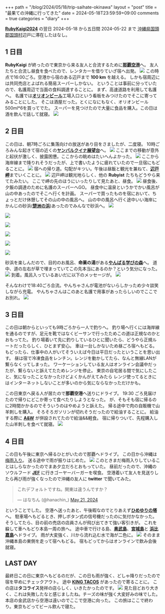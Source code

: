 +++
path = "/blog/2024/05/18/trip-saihate-okinawa"
layout = "post"
title = "最果ての沖縄に行ってきた"
date = 2024-05-18T23:59:59+09:00
comments = true
categories = "diary"
+++

[**RubyKaigi2024**](https://rubykaigi.org/2024) の翌日 2024-05-18 から五日間 2024-05-22 まで
[沖縄県国頭郡国頭村](http://www.vill.kunigami.okinawa.jp/)辺戸に滞在したはなし。

## 1 日目

**RubyKaigi** が終ったので東京から来る友人と合流するために[**那覇空港**](https://www.naha-airport.co.jp/)へ。
友人たちと合流し昼食を食べたので、レンタカーを借りていざ宿へ出発。
![](/images/go2hedo.png)
この時点で16:00ごろ。空港から宿のある辺戸まで **100 km** を越える。
しかも宿周辺には共同売店とよばれる簡易スーパーしかない。
ということは事前に分っていたので、名護周辺で当面の食料調達することに。
まず、高速道路を利用して名護へ。
名護では[**オリオンビール**](https://www.orionbeer.co.jp/)工場入口という看板をみつけたのでそこに寄ってみることにした。
そこは酒屋だった。とくになにもなく、オリオンビール500ml*6を買ってでた。
スーパーを見つけたので大量に食品を購入。この日は酒を飲んで話して就寝。
![](/images/photo/hedo-base-camp.png)

## 2 日目

この日は、朝7時ごろに集落向けの放送があり目をさましたが、二度寝。
10時ごろみんな起きて宿の近くの[**ヤンバルクイナ展望台**](http://kunigami-kikakukanko.com/itiran/07.html)へ。
![](/images/photo/hedo-yanbaru-kuina-view-point.png)
ここまでの移動が意外と起伏が激しく、披露困憊。ここからの眺めはたいへんよかった。
![](/images/photo/hedo-yanbaru-kuina-view-hedo-misaki.png)
ここから海岸線まで降りれそうだったが、上で書いたように疲れていたので一旦宿にもどることに。
![](/images/photo/hedo-yanbaru-kuina-view-point-return.png)
宿への帰り道。勾配がキツい。午後は昼飯と観光を兼ねて、[**辺戸岬**](http://kunigami-kikakukanko.com/itiran/06.html)までいくことに。
![](/images/photo/hedo-misaki-view-yoron-bird.png)
辺戸岬は観光地らしく、他の **Rubyist** たちもどうやら来てたみたい。
ここで岬の先のほうにいったりして見たあと、昼食。
![](/images/photo/hedo-misaki-messi.png)
昼食後、夕飯の調達のために名護のスーパーへGO。
昼食中に温泉というかでかい風呂が山の中あったのでそこへ行くを計画。
スーパーで買ったものを宿において、ちょっとだけ休憩してその山の中の風呂へ。
山の中の風呂へ行く途中いい海岸にかんじの砂浜([**楚洲の浜**](https://okinawa-bookmark.com/beach/kunigami-beach/sosu-sunahama/))あったのでみんなで砂浜へ。
![](/images/photo/hedo-yanbaru-sosu-no-hama-iwa.png)

![](/images/photo/hedo-yanbaru-sosu-no-hama-wave.png)

![](/images/photo/hedo-yanbaru-sosu-no-hama-sango.png)

![](/images/photo/hedo-yanbaru-sosu-no-hama-river.png)

![](/images/photo/hedo-yanbaru-sosu-no-hama-yadokari.png)

![](/images/photo/hedo-yanbaru-sosu-no-hama-ashiato.png)

砂浜を楽しんだので、目的のお風呂、**命薬の湯**がある[**やんばる学びの森**](https://yanbaru-manabi.com/)へ。
道中、道の左右が草で埋まっていてこの先本当にあるのか？という気分になった。
![](/images/photo/hedo-yanbaru-manabi-no-mori-kanban.png)
到着。風呂入っているあいだに以下のメッセージが。
![](/images/screenshot/yancya-comes-manabi-no-mori.png)

そんなわけで18:40ごろ合流。やんちゃさんが電池がないらしかっため少々談笑しながら充電。
やんちゃさんはこのあと名護で用事があったらしいのでここでお別れ。
![](/images/photo/hedo-yanbaru-manabi-no-mori-yancya.png)

## 3 日目
この日は朝からといっても9時ごろから一人で釣りへ。
釣り場へ行くには海岸線を通るのですが、足元を靴ではなくビーサンで行ったためこの道は正規なのかとおもってた。
釣り場着いて先に釣りしているひとに聞いたら、どうやら正規ルートだったらしく、ひとまず安心。
車は一台しかないため昼ごろ宿へもどる。もどったら、仕事中の人がいてそういえば今日は平日だったということを思い出す。
昼は宿で冷凍食品をレンチン。レンジを動かしてたら、なんと無線LANが繋らなくってしまった。
ワーケーションしている友人はオンライン会議中だったが、繋らないと訴えてたためレンジを停止。
東京の自宅居る間で気にしたこと、気になったことなかったけどよくかんがえてみたら
レンジ使ってるときにはインターネットしないことが多いのから気にならなかっただけかも。

この日東京へ戻る人が居たので**那覇空港**へ送りにドライブ。
19:30 ごろ見届けたので帰りにどこか寄って食べたりしようとなった。
が、そもそも宿に帰るのに2時間かかるのでそういうのはやめようと訴えた。
帰る途中で肉の自販機で山羊刺しを購入。
そろそろガソリンが切れそうだったので給油することに。
給油する際に [**A&W**](https://www.awok.co.jp/) が併設されてたので給油&&軽食。
宿に帰りついて、先程購入した山羊刺しを食べて就寝。
![](/images/photo/hedo-base-camp-freezed-goat.png)

## 4 日目

この日も午後に東京へ帰るひとがいたので那覇へドライブ。
この日から沖縄は[梅雨入り](https://weathernews.jp/s/topics/202405/170105/)。
送る途中で雨が振りはじめた。
![](/images/photo/hedo-round-main-island-rain.png)
このときまだ梅雨入りしていることはしらなかったのでまあ夕立だろとおもっていた。
昼前だったので、沖縄のソウルフード [**JEF**](https://jefokinawa.co.jp/) に行きゴーヤーバーガーを喫食。
空港着いて友人を見送りしたら再び雨が強くなったので沖縄の友人に **twitter** で聞いてみた。

<blockquote class="twitter-tweet"><p lang="ja" dir="ltr">これデフォルトですね。関東は違うんですか？</p>&mdash; はなちん (@hanachin_) <a href="https://twitter.com/hanachin_/status/1792788936089387237?ref_src=twsrc%5Etfw">May 21, 2024</a></blockquote> <script async src="https://platform.twitter.com/widgets.js" charset="utf-8"></script>

ということでした。
空港へ送ったあと、午後暇なのでとりあえず[**ひめゆりの塔**](https://www.himeyuri.or.jp/)へ。
駐車場へもどるとき、押しボタン式の信号機だったのに気付かなかった。
そうしてたら、目の前の売店の店員さんが飛び出てきて強い客引きが。
これを躱して車へもどり本島一周の旅へ。
途中車で行ける島、[**奥武島**](https://www.okinawastory.jp/spot/1276)、[**宮城島**](https://www.okinawastory.jp/spot/1287)と
[**浜比嘉島**](https://www.okinawastory.jp/spot/1269)へドライブ。
雨が大変強く、川から流れ込む水で海が二色に。
![](/images/photo/hedo-round-main-island-binary.png)
そのまま沖縄本島の東側を走って宿へもどる。
宿もどってからはオンラインで飲み会後就寝。

## LAST DAY
最終日この日に東京へもどるのだが、この日も雨が強く、どしゃ降りだったので宿を早めにチェックアウト。
途中 [**KING TACOS**](https://tabelog.com/okinawa/A4703/A470302/47011602/) があったので寄ることに。
この店は**タコライス**発祥の店らしく、いきたかったのです。
![](/images/photo/hedo-king-machi-king-tacos.png)
見た目どおり大きく、これは失敗したなと感じましたね。チーズの味が強く大変好みの味でした。
本店の金武店から空港は遠いのでここで空港に向った。
この旅はここで終わり。東京もどってビール飲んで寝た。
